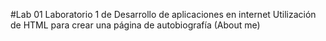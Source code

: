 #Lab 01
Laboratorio 1 de Desarrollo de aplicaciones en internet
Utilización de HTML para crear una página de autobiografía (About me)
